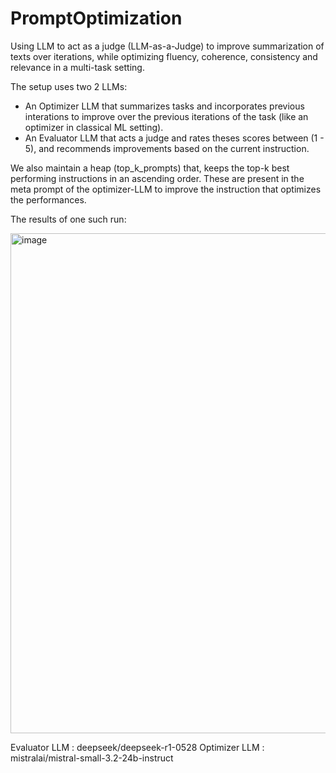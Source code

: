 # PromptOptimization

Using LLM to act as a judge (LLM-as-a-Judge) to improve summarization of texts over iterations, while optimizing fluency, coherence, consistency and relevance in a multi-task setting.

The setup uses two 2 LLMs: 
 - An Optimizer LLM that summarizes tasks and incorporates previous interations to improve over the previous iterations of the task (like an optimizer in classical ML setting).
 - An Evaluator LLM that acts a judge and rates theses scores between (1 - 5), and recommends improvements based on the current instruction.

We also maintain a heap (top_k_prompts) that, keeps the top-k best performing instructions in an ascending order. These are present in the meta prompt of the optimizer-LLM to improve the instruction that optimizes the performances.

The results of one such run: 

<img width="1200" height="800" alt="image" src="https://github.com/user-attachments/assets/88868d1e-3166-4967-91f1-506a365871b0" />

Evaluator LLM : deepseek/deepseek-r1-0528
Optimizer LLM : mistralai/mistral-small-3.2-24b-instruct